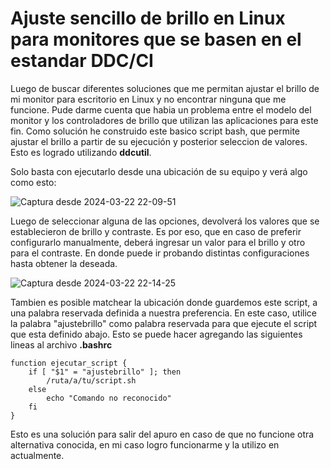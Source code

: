 # Ajuste sencillo de brillo en Linux para monitores que se basen en el estandar DDC/CI 

Luego de buscar diferentes soluciones que me permitan ajustar el brillo de mi monitor para escritorio en Linux y no encontrar ninguna que me funcione. Pude darme cuenta que habia un problema entre el modelo del monitor y los controladores de brillo que utilizan las aplicaciones para este fin. Como solución he construido este basico script bash, que permite ajustar el brillo a partir de su ejecución y posterior seleccion de valores. Esto es logrado utilizando **ddcutil**. 

Solo basta con ejecutarlo desde una ubicación de su equipo y verá algo como esto: 

![Captura desde 2024-03-22 22-09-51](https://github.com/ju4nc5r/scripts/assets/31509271/ea2396bf-305d-4c48-b808-c59bf32b670d)


Luego de seleccionar alguna de las opciones, devolverá los valores que se establecieron de brillo y contraste. Es por eso, que en caso de preferir configurarlo manualmente, deberá ingresar un valor para el brillo y otro para el contraste. En donde puede ir probando distintas configuraciones hasta obtener la deseada. 

![Captura desde 2024-03-22 22-14-25](https://github.com/ju4nc5r/scripts/assets/31509271/1f3181d3-b2f9-4728-9666-630e3612e402)


Tambien es posible matchear la ubicación donde guardemos este script, a una palabra reservada definida a nuestra preferencia. En este caso, utilice la palabra "ajustebrillo" como palabra reservada para que ejecute el script que esta definido abajo. Esto se puede hacer agregando las siguientes lineas al archivo **.bashrc**

````console
function ejecutar_script {
    if [ "$1" = "ajustebrillo" ]; then
        /ruta/a/tu/script.sh
    else
        echo "Comando no reconocido"
    fi
}
````

Esto es una solución para salir del apuro en caso de que no funcione otra alternativa conocida, en mi caso logro funcionarme y la utilizo en actualmente.

